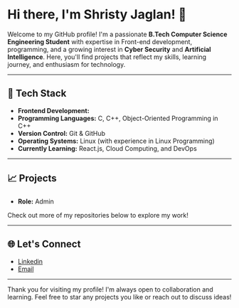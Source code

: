 # Hi there, I'm Shristy Jaglan! 👋

Welcome to my GitHub profile! I'm a passionate **B.Tech Computer Science Engineering Student** with expertise in Front-end development, programming, and a growing interest in **Cyber Security** and **Artificial Intelligence**. Here, you'll find projects that reflect my skills, learning journey, and enthusiasm for technology.

---

## 🔧 Tech Stack

- **Frontend Development:** 
- **Programming Languages:** C, C++, Object-Oriented Programming in C++
- **Version Control:** Git & GitHub
- **Operating Systems:** Linux (with experience in Linux Programming)
- **Currently Learning:** React.js, Cloud Computing, and DevOps

---

## 📈 Projects

### 
- **Role:** Admin

Check out more of my repositories below to explore my work!

---

## 🌐 Let's Connect

- [Linkedin](https://www.linkedin.com/in/shristy-jaglan-121)
- [Email](mailto:jaglanshristi@gmail.com)

---

Thank you for visiting my profile! I'm always open to collaboration and learning. Feel free to star any projects you like or reach out to discuss ideas!

